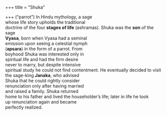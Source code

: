 +++
title = "Shuka"

+++
(“parrot”) In Hindu mythology, a sage  
whose life story upholds the traditional  
doctrine of the four **stages of life** (ashramas). Shuka was the **son** of the sage  
**Vyasa**, born when Vyasa had a seminal  
emission upon seeing a celestial nymph  
(**apsara**) in the form of a parrot. From  
boyhood Shuka was interested only in  
spiritual life and had the firm desire  
never to marry, but despite intensive  
spiritual study he could not find contentment. He eventually decided to visit  
the sage-king **Janaka**, who advised  
Shuka that he could rightly consider  
renunciation only after having married  
and raised a family. Shuka returned  
home to his father and lived the householder’s life; later in life he took  
up renunciation again and became  
perfectly realized.